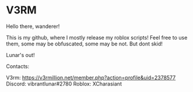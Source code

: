 # V3RM

Hello there, wanderer!

This is my github, where I mostly release my roblox scripts!
Feel free to use them, some may be obfuscated, some may be not.
But dont skid!

Lunar's out!

Contacts:

V3rm: https://v3rmillion.net/member.php?action=profile&uid=2378577
Discord: vibrantlunar#2780
Roblox: XCharasiant
